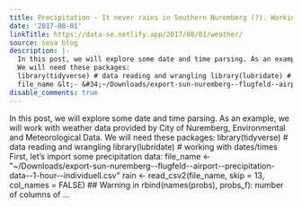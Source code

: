 ```yaml
---
title: Precipitation - It never rains in Southern Nuremberg (?). Working with dates/times.
date: '2017-08-01'
linkTitle: https://data-se.netlify.app/2017/08/01/weather/
source: sesa blog
description: |-
  In this post, we will explore some date and time parsing. As an example, we will work with weather data provided by City of Nuremberg, Environmental and Meteorological Data.
  We will need these packages:
  library(tidyverse) # data reading and wrangling library(lubridate) # working with dates/times First, let&rsquo;s import some precipitation data:
  file_name &lt;- &#34;~/Downloads/export-sun-nuremberg--flugfeld--airport--precipitation-data--1-hour--individuell.csv&#34; rain &lt;- read_csv2(file_name, skip = 13, col_names = FALSE) ## Warning in rbind(names(probs), probs_f): number of columns of ...
disable_comments: true
---
```

In this post, we will explore some date and time parsing. As an example, we will work with weather data provided by City of Nuremberg, Environmental and Meteorological Data.
We will need these packages:
library(tidyverse) # data reading and wrangling library(lubridate) # working with dates/times First, let&rsquo;s import some precipitation data:
file_name &lt;- &#34;~/Downloads/export-sun-nuremberg--flugfeld--airport--precipitation-data--1-hour--individuell.csv&#34; rain &lt;- read_csv2(file_name, skip = 13, col_names = FALSE) ## Warning in rbind(names(probs), probs_f): number of columns of ...